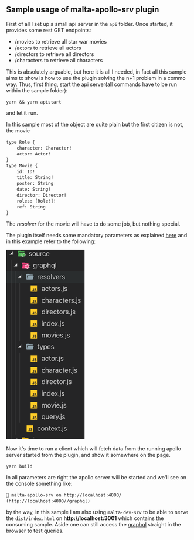 ## Sample usage of malta-apollo-srv plugin

First of all I set up a small api server in the `api` folder. Once started, it provides some rest GET endpoints:  
- /movies to retrieve all star war movies
- /actors to retrieve all actors
- /directors to retrieve all directors
- /characters to retrieve all characters

This is absolutely arguable, but here it is all I needed, in fact all this sample aims to show is how to use the plugin solving the n+1 problem in a commo way. Thus, first thing, start the api server(all commands have to be run within the sample folder):  

```
yarn && yarn apistart
```
and let it run.

In this sample most of the object are quite plain but the first citizen is not, the movie
```
type Role {
    character: Character!
    actor: Actor!
}
type Movie {
    id: ID!
    title: String!
    poster: String
    date: String!
    director: Director!
    roles: [Role!]!
    ref: String
}
```

The _resolver_ for the movie will have to do some job, but nothing special.


The plugin itself needs some mandatory parameters as explained <a href="https://github.com/fedeghe/malta-apollo-srv">here</a> and in this example refer to the following:

![structure](https://raw.githubusercontent.com/fedeghe/malta-apollo-srv/master/sample/rel.png)

Now it's time to run a client which will fetch data from the running apollo server started from the plugin, and show it somewhere on the page.
```
yarn build
```
In all parameters are right the apollo server will be started and we'll see on the console something like:
```
🚀 malta-apollo-srv on http://localhost:4000/ (http://localhost:4000//graphql)
```
by the way, in this sample I am also using `malta-dev-srv` to be able to serve the `dist/index.html` on **http://localhost:3001** which contains the consuming sample. Aside one can still access the <a href="http://localhost:4000/graphql">graphql</a> straight in the browser to test queries.